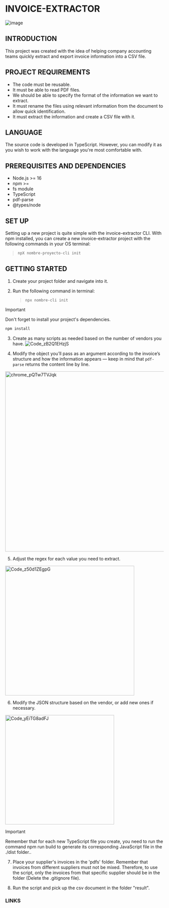 # INVOICE-EXTRACTOR

![image](https://github.com/user-attachments/assets/0841c81b-51b9-450e-a9a8-8b19cd21d949)




## INTRODUCTION
This project was created with the idea of helping company accounting teams quickly extract and export invoice information into a CSV file.


## PROJECT REQUIREMENTS
* The code must be reusable.
* It must be able to read PDF files.
* We should be able to specify the format of the information we want to extract.
* It must rename the files using relevant information from the document to allow quick identification.
* It must extract the information and create a CSV file with it.

## LANGUAGE
The source code is developed in TypeScript. However, you can modify it as you wish to work with the language you're most comfortable with.



## PREREQUISITES AND DEPENDENCIES
* Node.js >= 16
* npm >= 
* fs module
* TypeScript
* pdf-parse
* @types/node
  

## SET UP
Setting up a new project is quite simple with the invoice-extractor CLI. With npm installed, you can create a new invoice-extractor project with the following commands in your OS terminal:

>```bash
>npX nombre-proyecto-cli init
>





## GETTING STARTED

1. Create your project folder and navigate into it.

2. Run the following command in terminal:

   > `npx nombre-cli init`

>[!IMPORTANT]
>Don't forget to install your project's dependencies.
>```bash
>npm install
>```


3. Create as many scripts as needed based on the number of vendors you have.
![Code_zB2Q1EHzjS](https://github.com/user-attachments/assets/379ae38e-c65f-4fb3-803d-aa159a6468a5)

4. Modify the object you’ll pass as an argument according to the invoice’s structure and how the information appears — keep in mind that `pdf-parse` returns the content line by line.
<img width="570" alt="chrome_pQTw7TVJqk" src="https://github.com/user-attachments/assets/ad72192d-efb3-459a-bae0-855e0868f819" />




5. Adjust the regex for each value you need to extract.
<img width="410" alt="Code_z50d1ZEgpG" src="https://github.com/user-attachments/assets/ce1da208-47f8-414d-a097-ac2f3dc74442" />

6. Modify the JSON structure based on the vendor, or add new ones if necessary.
<img width="346" alt="Code_yEiTG8adFJ" src="https://github.com/user-attachments/assets/18768399-06e4-419f-bb03-595ab0b9ff59" />

>[!IMPORTANT]
>Remember that for each new TypeScript file you create, you need to run the command npm run build to generate its corresponding JavaScript file in the ./dist folder..


7. Place your supplier's invoices in the 'pdfs' folder. Remember that invoices from different suppliers must not be mixed. Therefore, to use the script, only the invoices from that specific supplier should be in the folder (Delete the .gitignore file).

8. Run the script and pick up the csv document in the folder "result".






### LINKS

